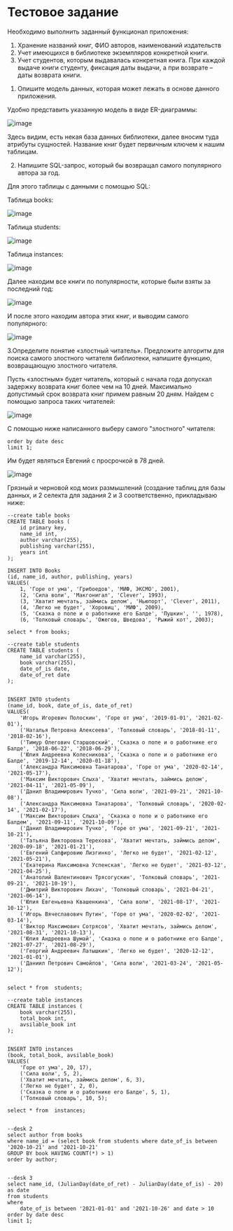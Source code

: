 #                                                                             Тестовое задание

Необходимо выполнить заданный функционал приложения:
1) Хранение названий книг, ФИО авторов, наименований издательств
2) Учет имеющихся в библиотеке экземпляров конкретной книги. 
3) Учет студентов, которым выдавалась конкретная книга. При каждой выдаче книги студенту, фиксация даты выдачи, а при возврате – даты возврата книги.

1. Опишите модель данных, которая может лежать в основе данного приложения.

Удобно представить указанную модель в виде ER-диаграммы:

![image](https://user-images.githubusercontent.com/32367612/138316213-b355ffa9-714d-4f09-b747-a931761319e9.png)

Здесь видим, есть некая база данных библиотеки, далее вносим туда атрибуты сущностей. Название книг будет первичным ключем к нашим таблицам.


2. Напишите SQL-запрос, который бы возвращал самого популярного автора за год.

Для этого таблицы с данными c помощью SQL:

 Таблица books:

 ![image](https://user-images.githubusercontent.com/32367612/138317111-0fff5849-9dc7-4783-9714-1cf267d4e43e.png)

Таблица students:

![image](https://user-images.githubusercontent.com/32367612/138317346-3b933b47-f1c2-48b3-b8db-54cf71979bd3.png)

Таблица instances:

![image](https://user-images.githubusercontent.com/32367612/138317482-1dc70e20-25b7-461c-b8d2-77174f617158.png)

Далее находим все книги по популярности, которые были взяты за последний год:

![image](https://user-images.githubusercontent.com/32367612/138317697-aa8ddb5d-7e0e-4014-b1c1-78580753f993.png)

И после этого находим автора этих книг, и выводим самого популярного:

![image](https://user-images.githubusercontent.com/32367612/138317830-4abe3a8a-f1b7-482c-a012-cecf54dafa3c.png)


3.Определите понятие «злостный читатель». Предложите алгоритм для поиска самого злостного читателя библиотеки, напишите функцию, возвращающую злостного читателя.

Пусть «злостным» будет читатель, который с начала года допускал задержку возврата книг более чем на 10 дней. Максимально допустимый срок возврата книг примем равным 20 дням. 
Найдем с помощью запроса таких читателей:

![image](https://user-images.githubusercontent.com/32367612/138318563-2554915d-ec1a-4416-a790-7924e4ceff48.png)

C помощью ниже написанного выберу самого "злостного" читателя:
```
order by date desc
limit 1;
```
Им будет являться Евгений с просрочкой в 78 дней.

![image](https://user-images.githubusercontent.com/32367612/138318751-bcf2bd57-83e4-417f-87cf-202ae91efb2a.png)





Грязный и черновой код моих размышлений (создание таблиц для базы данных, и 2 селекта для задания 2 и 3 соответственно, прикладываю ниже:

```
--create table books
CREATE TABLE books (
	id primary key,
	name_id int,
	author varchar(255),
    publishing varchar(255),
    years int
);

INSERT INTO Books
(id, name_id, author, publishing, years)
VALUES(
	1, 'Горе от ума', 'Грибоедов', 'МИФ, ЭКСМО', 2001),
	(2, 'Сила воли', 'Макгонигал', 'Clever', 1993),
	(3, 'Хватит мечтать, займись делом', 'Ньюпорт', 'Clever', 2011),
	(4, 'Легко не будет', 'Хоровиц', 'МИФ', 2009),
	(5, 'Сказка о попе и о работнике его Балде', 'Пушкин', '', 1978),
	(6, 'Толковый словарь', 'Ожегов, Шведова', 'Рыжий кот', 2003);

select * from books;

--create table students
CREATE TABLE students (
	name_id varchar(255),
	book varchar(255),
    date_of_is date,
    date_of_ret date
);


INSERT INTO students
(name_id, book, date_of_is, date_of_ret)
VALUES(
	'Игорь Игоревич Полоскин', 'Горе от ума', '2019-01-01', '2021-02-01'),
	('Наталья Петровна Алексеева', 'Толковый словарь', '2018-01-11', '2018-02-16'),
	('Тимур Олегович Старшовский', 'Сказка о попе и о работнике его Балде', '2018-06-22', '2018-06-29'),
	('Юлия Андреевна Колесникова', 'Сказка о попе и о работнике его Балде', '2019-12-14', '2020-01-18'),
	('Александра Максимовна Танатарова', 'Горе от ума', '2020-02-14', '2021-05-17'),
	('Максим Викторович Слыха', 'Хватит мечтать, займись делом', '2021-04-11', '2021-05-09'),
	('Данил Владимирович Тучко', 'Сила воли', '2021-09-21', '2021-10-08'),
	('Александра Максимовна Танатарова', 'Толковый словарь', '2020-02-14', '2021-02-17'),
	('Максим Викторович Слыха', 'Сказка о попе и о работнике его Балдем', '2021-09-11', '2021-10-09'),
	('Данил Владимирович Тучко', 'Горе от ума', '2021-09-21', '2021-10-21'),
	('Татьяна Викторовна Терехова', 'Хватит мечтать, займись делом', '2020-09-18', '2021-01-21'),
	('Евгений Сапфировию Лизгинко', 'Легко не будет', '2021-02-12', '2021-05-21'),
	('Екатерина Максимовна Успенская', 'Легко не будет', '2021-03-12', '2021-04-25'),
	('Анатолий Валентинович Трясогускин', 'Толковый словарь', '2021-09-21', '2021-10-19'),
	('Дмитрий Викторович Лихач', 'Толковый словарь', '2021-04-21', '2021-06-14'),
	('Юлия Евгеньевна Квашенкина', 'Сила воли', '2021-08-17', '2021-10-12'),
	('Игорь Вячеславович Путин', 'Горе от ума', '2020-02-02', '2021-03-14'),
	('Виктор Максимович Сотрясов', 'Хватит мечтать, займись делом', '2021-08-31', '2021-10-13'),
	('Юлия Андреевна Шумай', 'Сказка о попе и о работнике его Балде', '2021-07-27', '2021-08-29'),
	('Георгий Андреевич Латышкин', 'Легко не будет', '2020-12-12', '2021-01-01'),
	('Даниил Петрович Самойлов', 'Сила воли', '2021-03-24', '2021-05-12');


select * from  students;

--create table instances
CREATE TABLE instances (
	book varchar(255),
    total_book int,
    avsilable_book int
);


INSERT INTO instances
(book, total_book, avsilable_book)
VALUES(
	'Горе от ума', 20, 17),
	('Сила воли', 5, 2),
	('Хватит мечтать, займись делом', 6, 3),
	('Легко не будет', 2, 0),
	('Сказка о попе и о работнике его Балде', 5, 1),
	('Толковый словарь', 10, 5);

select * from  instances;


--desk 2
select author from books
where name_id = (select book from students where date_of_is between '2020-10-21' and '2021-10-21'
GROUP BY book HAVING COUNT(*) > 1)
order by author;


--desk 3
select name_id, (JulianDay(date_of_ret) - JulianDay(date_of_is) - 20) as date
from students
where 
	date_of_is between '2021-01-01' and '2021-10-26' and date > 10
order by date desc
limit 1;
```
